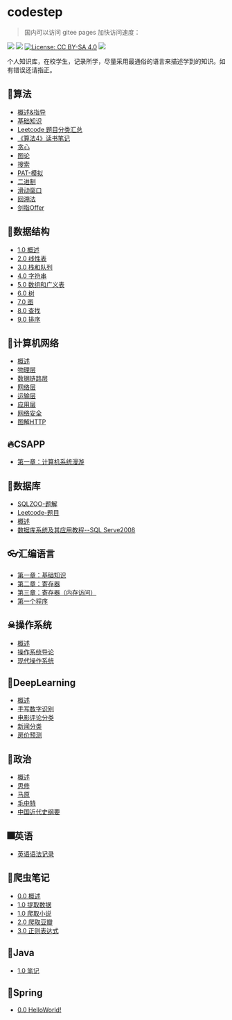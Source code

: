 # codestep

> 国内可以访问 gitee pages 加快访问速度： 

[![](https://img.shields.io/badge/Gitee%20Pages-CodeStep-blue)](https://weijiew.gitee.io/codestep/) 
[![](https://img.shields.io/badge/Github%20Pages-CodeStep-brightgreen)](https://weijiew.com/codestep/#/) 
[![License: CC BY-SA 4.0](https://img.shields.io/github/license/weijiew/codestep?color=265ca2&labelColor=212c42)](http://creativecommons.org/licenses/by-sa/4.0/)
<a href="https://weijiew.com"><img src="https://img.shields.io/badge/blog-weijiew-blue.svg"></a>

个人知识库，在校学生，记录所学，尽量采用最通俗的语言来描述学到的知识。如有错误还请指正。
## 🚀算法
* [概述&指导](book/alg_lab_0.md)
* [基础知识](book/alg_lab_1.md)
* [Leetcode 题目分类汇总](book/alg_lc.md)
* [《算法4》读书笔记](book/alg_algs4_toc.md)
* [贪心](book/alg_gre_0.md)
* [图论](book/alg_lab_5.md)
* [搜索](book/alg_lab_12.md)
* [PAT-模拟](book/alg_pat_0.md)
* [二进制](book/alg_binary.md)
* [滑动窗口](book/alg_win.md)
* [回溯法](book/alg_back.md)
* [剑指Offer](book/alg_offer.md)


## 💫数据结构
* [1.0 概述](book/ds.md)
* [2.0 线性表](book/ds_list.md)
* [3.0 栈和队列](book/ds_qs.md)
* [4.0 字符串](book/ds_char.md)
* [5.0 数组和广义表](book/ds_vec.md)
* [6.0 树](book/ds_tree.md)
* [7.0 图](book/ds_graph.md)
* [8.0 查找](book/ds_search.md)
* [9.0 排序](book/ds_sort.md)

## 🚗计算机网络
* [概述](book/net_lab_0.md)
* [物理层](book/net_lab_1.md)
* [数据链路层](book/net_lab_2.md)
* [网络层](book/net_lab_3.md)
* [运输层](book/net_lab_4.md)
* [应用层](book/net_lab_5.md)
* [网络安全](book/net_lab_6.md)
* [图解HTTP](book/net_lab_7.md)

## 🔥CSAPP
* [第一章：计算机系统漫游](book/csapp_ch1.md)

## 🐷数据库
* [SQLZOO-题解](book/sql_lab_2.md)
* [Leetcode-题目](book/sql_lab_1.md)
* [概述](book/sql_lab_0.md)
* [数据库系统及其应用教程--SQL Serve2008](book/sql_1.md)

## 👓汇编语言
* [第一章：基础知识](book/asm_lab_0.md)
* [第二章：寄存器](book/asm_lab_1.md)
* [第三章：寄存器（内存访问）](book/asm_lab_2.md)
* [第一个程序](book/asm_lab_3.md)

## ☠操作系统
* [概述](book/os_lab_0.md)
* [操作系统导论](book/os_0.md)
* [现代操作系统](book/os_now.md)

## 🎉DeepLearning
* [概述](book/dl_lab_0.md)
* [手写数字识别](book/dl_lab_1.md)
* [电影评论分类](book/dl_lab_2.md)
* [新闻分类](book/dl_lab_3.md)
* [房价预测](book/dl_lab_4.md)

## 🍳政治
* [概述](book/pol_lab_0.md)
* [思修](book/pol_lab_1.md)
* [马原](book/pol_2.md)
* [毛中特](book/pol_3.md)
* [中国近代史纲要](book/pol_lab_4.md)

## 🎆英语
* [英语语法记录](book/eng_lab_0.md)

## 🎊爬虫笔记
* [0.0 概述](book/spi_0.md)
* [1.0 提取数据](book/spi_3.md)
* [1.0 爬取小说](book/spi_lab_1.md)
* [2.0 爬取豆瓣](book/spi_lab_2.md)
* [3.0 正则表达式](book/spi_3.md)

## 👒Java
* [1.0 笔记](book/java_lab_1.md)

## 🌼Spring
* [0.0 HelloWorld!](book/spr_0.md)